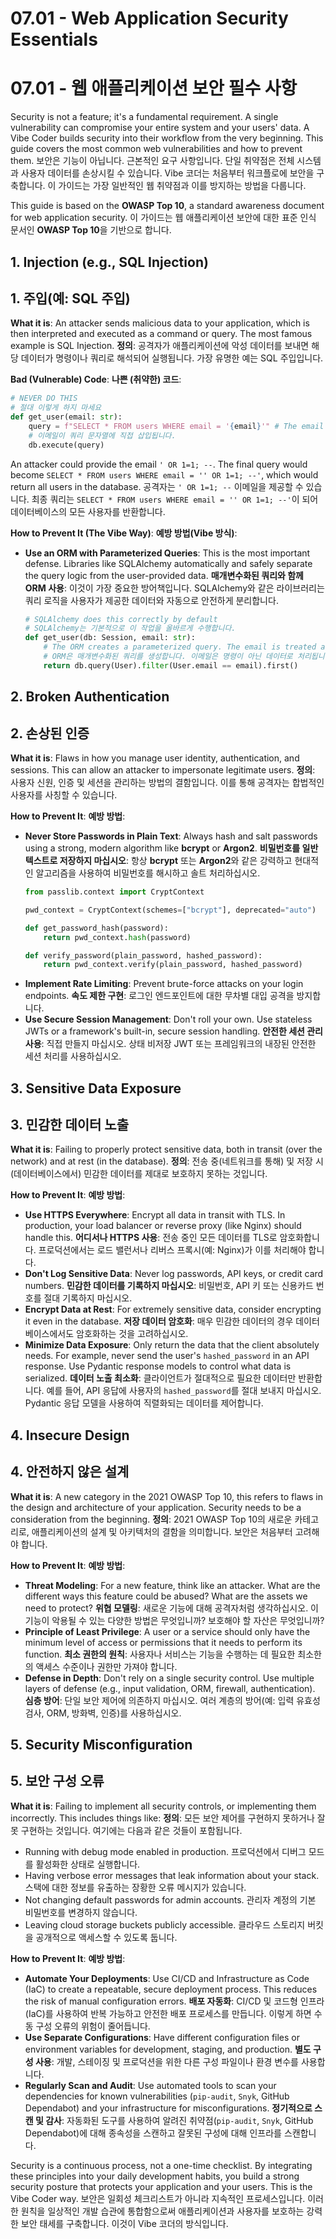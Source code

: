 # 07.01 - Web Application Security Essentials
# 07.01 - 웹 애플리케이션 보안 필수 사항

Security is not a feature; it's a fundamental requirement. A single vulnerability can compromise your entire system and your users' data. A Vibe Coder builds security into their workflow from the very beginning. This guide covers the most common web vulnerabilities and how to prevent them.
보안은 기능이 아닙니다. 근본적인 요구 사항입니다. 단일 취약점은 전체 시스템과 사용자 데이터를 손상시킬 수 있습니다. Vibe 코더는 처음부터 워크플로에 보안을 구축합니다. 이 가이드는 가장 일반적인 웹 취약점과 이를 방지하는 방법을 다룹니다.

This guide is based on the **OWASP Top 10**, a standard awareness document for web application security.
이 가이드는 웹 애플리케이션 보안에 대한 표준 인식 문서인 **OWASP Top 10**을 기반으로 합니다.

## 1. Injection (e.g., SQL Injection)
## 1. 주입(예: SQL 주입)

**What it is**: An attacker sends malicious data to your application, which is then interpreted and executed as a command or query. The most famous example is SQL Injection.
**정의**: 공격자가 애플리케이션에 악성 데이터를 보내면 해당 데이터가 명령이나 쿼리로 해석되어 실행됩니다. 가장 유명한 예는 SQL 주입입니다.

**Bad (Vulnerable) Code**:
**나쁜 (취약한) 코드**:
```python
# NEVER DO THIS
# 절대 이렇게 하지 마세요
def get_user(email: str):
    query = f"SELECT * FROM users WHERE email = '{email}'" # The email is directly put into the query string
    # 이메일이 쿼리 문자열에 직접 삽입됩니다.
    db.execute(query)
```
An attacker could provide the email `' OR 1=1; --`. The final query would become `SELECT * FROM users WHERE email = '' OR 1=1; --'`, which would return all users in the database.
공격자는 `' OR 1=1; --` 이메일을 제공할 수 있습니다. 최종 쿼리는 `SELECT * FROM users WHERE email = '' OR 1=1; --'`이 되어 데이터베이스의 모든 사용자를 반환합니다.

**How to Prevent It (The Vibe Way)**:
**예방 방법(Vibe 방식)**:
-   **Use an ORM with Parameterized Queries**: This is the most important defense. Libraries like SQLAlchemy automatically and safely separate the query logic from the user-provided data.
    **매개변수화된 쿼리와 함께 ORM 사용**: 이것이 가장 중요한 방어책입니다. SQLAlchemy와 같은 라이브러리는 쿼리 로직을 사용자가 제공한 데이터와 자동으로 안전하게 분리합니다.
    ```python
    # SQLAlchemy does this correctly by default
    # SQLAlchemy는 기본적으로 이 작업을 올바르게 수행합니다.
    def get_user(db: Session, email: str):
        # The ORM creates a parameterized query. The email is treated as data, not a command.
        # ORM은 매개변수화된 쿼리를 생성합니다. 이메일은 명령이 아닌 데이터로 처리됩니다.
        return db.query(User).filter(User.email == email).first()
    ```

## 2. Broken Authentication
## 2. 손상된 인증

**What it is**: Flaws in how you manage user identity, authentication, and sessions. This can allow an attacker to impersonate legitimate users.
**정의**: 사용자 신원, 인증 및 세션을 관리하는 방법의 결함입니다. 이를 통해 공격자는 합법적인 사용자를 사칭할 수 있습니다.

**How to Prevent It**:
**예방 방법**:
-   **Never Store Passwords in Plain Text**: Always hash and salt passwords using a strong, modern algorithm like **bcrypt** or **Argon2**.
    **비밀번호를 일반 텍스트로 저장하지 마십시오**: 항상 **bcrypt** 또는 **Argon2**와 같은 강력하고 현대적인 알고리즘을 사용하여 비밀번호를 해시하고 솔트 처리하십시오.
    ```python
    from passlib.context import CryptContext

    pwd_context = CryptContext(schemes=["bcrypt"], deprecated="auto")

    def get_password_hash(password):
        return pwd_context.hash(password)

    def verify_password(plain_password, hashed_password):
        return pwd_context.verify(plain_password, hashed_password)
    ```
-   **Implement Rate Limiting**: Prevent brute-force attacks on your login endpoints.
    **속도 제한 구현**: 로그인 엔드포인트에 대한 무차별 대입 공격을 방지합니다.
-   **Use Secure Session Management**: Don't roll your own. Use stateless JWTs or a framework's built-in, secure session handling.
    **안전한 세션 관리 사용**: 직접 만들지 마십시오. 상태 비저장 JWT 또는 프레임워크의 내장된 안전한 세션 처리를 사용하십시오.

## 3. Sensitive Data Exposure
## 3. 민감한 데이터 노출

**What it is**: Failing to properly protect sensitive data, both in transit (over the network) and at rest (in the database).
**정의**: 전송 중(네트워크를 통해) 및 저장 시(데이터베이스에서) 민감한 데이터를 제대로 보호하지 못하는 것입니다.

**How to Prevent It**:
**예방 방법**:
-   **Use HTTPS Everywhere**: Encrypt all data in transit with TLS. In production, your load balancer or reverse proxy (like Nginx) should handle this.
    **어디서나 HTTPS 사용**: 전송 중인 모든 데이터를 TLS로 암호화합니다. 프로덕션에서는 로드 밸런서나 리버스 프록시(예: Nginx)가 이를 처리해야 합니다.
-   **Don't Log Sensitive Data**: Never log passwords, API keys, or credit card numbers.
    **민감한 데이터를 기록하지 마십시오**: 비밀번호, API 키 또는 신용카드 번호를 절대 기록하지 마십시오.
-   **Encrypt Data at Rest**: For extremely sensitive data, consider encrypting it even in the database.
    **저장 데이터 암호화**: 매우 민감한 데이터의 경우 데이터베이스에서도 암호화하는 것을 고려하십시오.
-   **Minimize Data Exposure**: Only return the data that the client absolutely needs. For example, never send the user's `hashed_password` in an API response. Use Pydantic response models to control what data is serialized.
    **데이터 노출 최소화**: 클라이언트가 절대적으로 필요한 데이터만 반환합니다. 예를 들어, API 응답에 사용자의 `hashed_password`를 절대 보내지 마십시오. Pydantic 응답 모델을 사용하여 직렬화되는 데이터를 제어합니다.

## 4. Insecure Design
## 4. 안전하지 않은 설계

**What it is**: A new category in the 2021 OWASP Top 10, this refers to flaws in the design and architecture of your application. Security needs to be a consideration from the beginning.
**정의**: 2021 OWASP Top 10의 새로운 카테고리로, 애플리케이션의 설계 및 아키텍처의 결함을 의미합니다. 보안은 처음부터 고려해야 합니다.

**How to Prevent It**:
**예방 방법**:
-   **Threat Modeling**: For a new feature, think like an attacker. What are the different ways this feature could be abused? What are the assets we need to protect?
    **위협 모델링**: 새로운 기능에 대해 공격자처럼 생각하십시오. 이 기능이 악용될 수 있는 다양한 방법은 무엇입니까? 보호해야 할 자산은 무엇입니까?
-   **Principle of Least Privilege**: A user or a service should only have the minimum level of access or permissions that it needs to perform its function.
    **최소 권한의 원칙**: 사용자나 서비스는 기능을 수행하는 데 필요한 최소한의 액세스 수준이나 권한만 가져야 합니다.
-   **Defense in Depth**: Don't rely on a single security control. Use multiple layers of defense (e.g., input validation, ORM, firewall, authentication).
    **심층 방어**: 단일 보안 제어에 의존하지 마십시오. 여러 계층의 방어(예: 입력 유효성 검사, ORM, 방화벽, 인증)를 사용하십시오.

## 5. Security Misconfiguration
## 5. 보안 구성 오류

**What it is**: Failing to implement all security controls, or implementing them incorrectly. This includes things like:
**정의**: 모든 보안 제어를 구현하지 못하거나 잘못 구현하는 것입니다. 여기에는 다음과 같은 것들이 포함됩니다.
-   Running with debug mode enabled in production.
    프로덕션에서 디버그 모드를 활성화한 상태로 실행합니다.
-   Having verbose error messages that leak information about your stack.
    스택에 대한 정보를 유출하는 장황한 오류 메시지가 있습니다.
-   Not changing default passwords for admin accounts.
    관리자 계정의 기본 비밀번호를 변경하지 않습니다.
-   Leaving cloud storage buckets publicly accessible.
    클라우드 스토리지 버킷을 공개적으로 액세스할 수 있도록 둡니다.

**How to Prevent It**:
**예방 방법**:
-   **Automate Your Deployments**: Use CI/CD and Infrastructure as Code (IaC) to create a repeatable, secure deployment process. This reduces the risk of manual configuration errors.
    **배포 자동화**: CI/CD 및 코드형 인프라(IaC)를 사용하여 반복 가능하고 안전한 배포 프로세스를 만듭니다. 이렇게 하면 수동 구성 오류의 위험이 줄어듭니다.
-   **Use Separate Configurations**: Have different configuration files or environment variables for development, staging, and production.
    **별도 구성 사용**: 개발, 스테이징 및 프로덕션을 위한 다른 구성 파일이나 환경 변수를 사용합니다.
-   **Regularly Scan and Audit**: Use automated tools to scan your dependencies for known vulnerabilities (`pip-audit`, `Snyk`, GitHub Dependabot) and your infrastructure for misconfigurations.
    **정기적으로 스캔 및 감사**: 자동화된 도구를 사용하여 알려진 취약점(`pip-audit`, `Snyk`, GitHub Dependabot)에 대해 종속성을 스캔하고 잘못된 구성에 대해 인프라를 스캔합니다.

Security is a continuous process, not a one-time checklist. By integrating these principles into your daily development habits, you build a strong security posture that protects your application and your users. This is the Vibe Coder way.
보안은 일회성 체크리스트가 아니라 지속적인 프로세스입니다. 이러한 원칙을 일상적인 개발 습관에 통합함으로써 애플리케이션과 사용자를 보호하는 강력한 보안 태세를 구축합니다. 이것이 Vibe 코더의 방식입니다.